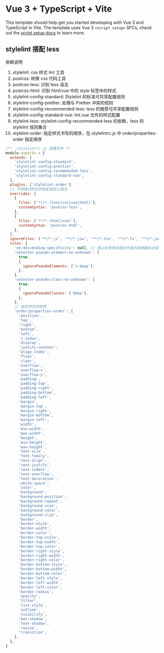 # Vue 3 + TypeScript + Vite

This template should help get you started developing with Vue 3 and TypeScript in Vite. The template uses Vue 3 `<script setup>` SFCs, check out the [script setup docs](https://v3.vuejs.org/api/sfc-script-setup.html#sfc-script-setup) to learn more.

## stylelint 搭配 less

依赖说明

1.  stylelint: css 样式 lint 工具
2.  postcss: 转换 css 代码工具
3.  postcss-less: 识别 less 语法
4.  postcss-html: 识别 html/vue 中的 style 标签中的样式
5.  stylelint-config-standard: Stylelint 的标准可共享配置规则
6.  stylelint-config-prettier: 处理与 Prettier 冲突的规则
7.  stylelint-config-recommended-less: less 的推荐可共享配置规则
8.  stylelint-config-standard-vue: lint.vue 文件的样式配置
9.  stylelint-less: stylelint-config-recommended-less 的依赖，less 的 stylelint 规则集合
10. stylelint-order: 指定样式书写的顺序，在.stylelintrc.js 中 order/properties-order 指定顺序

```js
/** .stylelintrc.js 配置文件 */
module.exports = {
  extends: [
    'stylelint-config-standard',
    'stylelint-config-prettier',
    'stylelint-config-recommended-less',
    'stylelint-config-standard-vue',
  ],
  plugins: ['stylelint-order'],
  // 不同格式的文件指定自定义语法
  overrides: [
    {
      files: ['**/*.(less|css|vue|html)'],
      customSyntax: 'postcss-less',
    },
    {
      files: ['**/*.(html|vue)'],
      customSyntax: 'postcss-html',
    },
  ],
  ignoreFiles: ['**/*.js', '**/*.jsx', '**/*.tsx', '**/*.ts', '**/*.json', '**/*.md', '**/*.yaml'],
  rules: {
    'no-descending-specificity': null, // 禁止在具有较高优先级的选择器后出现被其覆盖的较低优先级的选择器
    'selector-pseudo-element-no-unknown': [
      true,
      {
        ignorePseudoElements: ['v-deep'],
      },
    ],
    'selector-pseudo-class-no-unknown': [
      true,
      {
        ignorePseudoClasses: ['deep'],
      },
    ],
    // 指定样式的排序
    'order/properties-order': [
      'position',
      'top',
      'right',
      'bottom',
      'left',
      'z-index',
      'display',
      'justify-content',
      'align-items',
      'float',
      'clear',
      'overflow',
      'overflow-x',
      'overflow-y',
      'padding',
      'padding-top',
      'padding-right',
      'padding-bottom',
      'padding-left',
      'margin',
      'margin-top',
      'margin-right',
      'margin-bottom',
      'margin-left',
      'width',
      'min-width',
      'max-width',
      'height',
      'min-height',
      'max-height',
      'font-size',
      'font-family',
      'text-align',
      'text-justify',
      'text-indent',
      'text-overflow',
      'text-decoration',
      'white-space',
      'color',
      'background',
      'background-position',
      'background-repeat',
      'background-size',
      'background-color',
      'background-clip',
      'border',
      'border-style',
      'border-width',
      'border-color',
      'border-top-style',
      'border-top-width',
      'border-top-color',
      'border-right-style',
      'border-right-width',
      'border-right-color',
      'border-bottom-style',
      'border-bottom-width',
      'border-bottom-color',
      'border-left-style',
      'border-left-width',
      'border-left-color',
      'border-radius',
      'opacity',
      'filter',
      'list-style',
      'outline',
      'visibility',
      'box-shadow',
      'text-shadow',
      'resize',
      'transition',
    ],
  },
}
```
